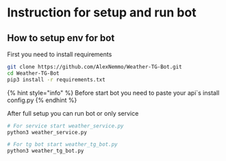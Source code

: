 # Instruction for setup and run bot

## How to setup env for bot

First you need to install requirements

```bash
git clone https://github.com/AlexNemmo/Weather-TG-Bot.git
cd Weather-TG-Bot
pip3 install -r requirements.txt
```

{% hint style="info" %}
 Before start bot you need to paste your api\`s install config.py
{% endhint %}

After full setup you can run bot or only service

```bash
# For service start weather_service.py
python3 weather_service.py

# For tg bot start weather_tg_bot.py
python3 weather_tg_bot.py
```



